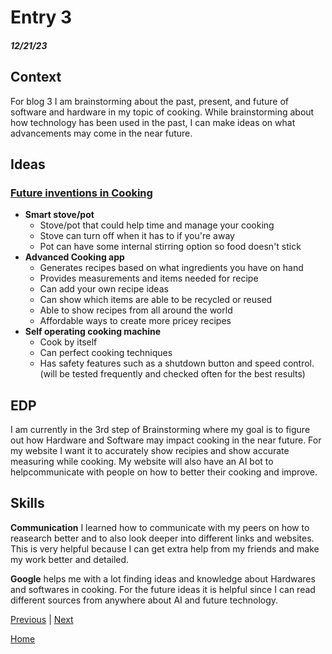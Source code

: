 # Entry 3
##### 12/21/23

## Context
For blog 3 I am brainstorming about the past, present, and future of software and hardware in my topic of cooking. While brainstorming about how technology has been used in the past, I can make ideas on what advancements may come in the near future.

## Ideas
### [Future inventions in Cooking](https://www.partstown.com/about-us/cooking-technology-trends-2024#:~:text=Newer%20appliances%20like%20ovens%20and,can%20have%20their%20own%20setting.)  
* **Smart stove/pot**  
    * Stove/pot that could help time and manage your cooking  
    * Stove can turn off when it has to if you're away  
    * Pot can have some internal stirring option so food doesn't stick  
* **Advanced Cooking app**  
    * Generates recipes based on what ingredients you have on hand  
    * Provides measurements and items needed for recipe  
    * Can add your own recipe ideas  
    * Can show which items are able to be recycled or reused  
    * Able to show recipes from all around the world  
    * Affordable ways to create more pricey recipes  
* **Self operating cooking machine**  
    * Cook by itself  
    * Can perfect cooking techniques  
    * Has safety features such as a shutdown button and speed control.(will be tested frequently and checked often for the best results)

## EDP
I am currently in the  3rd step of Brainstorming where my goal is to figure out how Hardware and Software may impact cooking in the near future. For my website I want it to accurately show recipies and show accurate measuring while cooking. My website will also have an AI bot to helpcommunicate with people on how to better their cooking and improve. 

## Skills
**Communication** I learned how to communicate with my peers on how to reasearch better and to also look deeper into different links and websites. This is very helpful because I can get extra help from my friends and make my work better and detailed. 

**Google** helps me with a lot finding ideas and knowledge about Hardwares and softwares in cooking. For the future ideas it is helpful since I can read different sources from anywhere about AI and future technology.

[Previous](entry02.md) | [Next](entry04.md)

[Home](../README.md)
